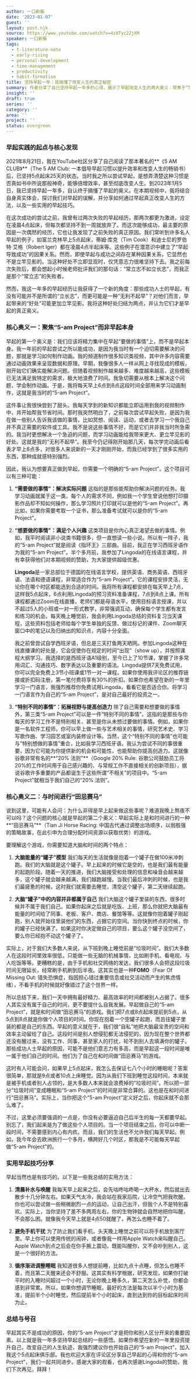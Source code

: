 ```yaml
---
author: 一口新飯
date: '2023-01-07'
guest: ''
layout: post.njk
source: https://www.youtube.com/watch?v=4zXTyc2ZjXM
speaker: 一口新飯
tags:
  - t-literature-note
  - early-rising
  - personal-development
  - time-management
  - productivity
  - habit-formation
title: 坚持早起一年：我搞懂了改变人生的真正秘密
summary: 作者分享了自己坚持早起一年多的心得，揭示了早起改变人生的两大奥义：聚焦于“5-am project”而非早起本身，以及将早起视为与时间进行的“田忌赛马”。视频还提供了实用的早起技巧和项目建议。
insight: ''
draft: true
series: ''
category: ''
area: ''
project: ''
status: evergreen
---
```

### 早起实践的起点与核心发现

2021年8月21日，我在YouTube社区分享了自己阅读了那本著名的**《5 AM CLUB》**（The 5 AM Club: 一本倡导早起习惯以提升效率和改变人生的畅销书）后，已坚持5点起床25天的状态。当时我之所以尝试早起，是想弄清楚这种习惯是否真如书中所说那般神奇，能够倍增效率，甚至彻底改变人生。到2023年1月5日，我已坚持早起一年多，自认终于搞懂了早起的奥义。在本期视频中，我将结合自身真实体会，探讨我们对早起的误解，并分享如何通过早起真正改变人生的方法，以及一些实用的早起技巧。

在这次成功的尝试之前，我曾有过两次失败的早起经历，那两次都更为激进，设定在凌晨4点起床，但每次都坚持不到一周就放弃了。而这次能够成功，最主要的原因是一次偶然的经历，它也让我发现了之前失败的真正原因。我们常听到许多名人早起的例子，如富兰克林早上5点起床，蒂姆·库克（Tim Cook）和迪士尼的罗伯特·艾格（Robert Iger）都在凌晨4点半起床等。这些例子在潜意识中建立了“早起导致成功”的因果关系。然而，即使早起与成功之间存在某种因果关系，它显然也不是立竿见影的。当这种好处不立即显现时，仅凭意志力很难坚持下去。我之前每次失败后，都会想起小时候老师批评我们的那句话：“常立志不如立长志”，而我正是那个“常立志”的失败者。

然而，我这一年多的早起经历让我获得了一个新的角度：那些成功人士的早起，有没有可能并不是所谓的“立长志”，而更可能是一种“无利不起早”？对他们而言，早起带来的“好处”可能更加立竿见影。我将这种好处归结为两点，并认为它们才是早起的真正奥义。

### 核心奥义一：聚焦“5-am Project”而非早起本身

早起的第一个奥义是：我们应该将精力集中在早起“要做的事情”上，而不是早起本身。我一年前的早起尝试之所以能成功，是因为我当时有一个迫切需要解决的问题，那就是学习如何制作动画。我的频道制作很多知识类视频，其中许多内容需要通过动画效果来呈现数据和原理。早期，我像很多人一样从网上寻找现成的模板，刚开始它们确实能解决问题。但随着视频制作越来越多、难度越来越高，这些模板已无法满足我特定的需求，极大地浪费了时间。我急切需要从根本上解决这个问题，学会制作动画。于是，我将每天早上6点到8点这段时间全部用来学习动画制作，这就是我当时的“5-am Project”。

这件事让我很快尝到了甜头。我每天学到的新知识都能立即运用到我的视频制作中，并开始帮我节省时间。那时我突然明白了，之前每次尝试早起失败，是因为我在做一些别人告诉我该做的事情，比如冥想、阅读、运动，或者去学习一个我自己并不真正需要的软件或工具。我不是说这些事情不好，而是它们并非我当时所急需的。我当时更想解决一个急迫的问题，而学习动画能给我带来更大、更立竿见影的好处。这就是我的“无利不起早”。我至今仍记得刚开始那几天，每次学完动画后看表才早上8点多，对很多人来说新的一天才刚刚开始，而我已经学到了很多实用的东西，那种成就感特别强烈。

因此，我认为想要真正做到早起，你需要一个明确的“5-am Project”。这个项目可以有三种可能：

1.  **“需要做的事情”：解决实际问题**
    这指的是那些能帮助你解决问题的任务。我学习动画就属于这一类。每个人的需求不同，例如我一个学生曾说他想打印摄影作品却不知如何操作，那么学习照片打印就可以是他的“5-am Project”。再比如，如果你需要考取一个证书，那么准备考试就可以是你的“5-am Project”。

2.  **“想要做的事情”：满足个人兴趣**
    这类项目是你内心真正渴望去做的事情。例如，我平时阅读非小说类书籍很多，但一直想读一些小说。所以有一阵子，我的“5-am Project”就是阅读《指环王》三部曲。目前，我正在学习西班牙语作为我的“5-am Project”。半个多月前，我参加了Lingoda的在线语言课程，并有幸获得他们对本期视频的赞助，为大家提供超级优惠。

    **Lingoda**是一家总部位于德国的在线语言学校，提供英语、商务英语、西班牙语、法语和德语课程，非常适合作为“5-am Project”。它的课程安排灵活，无论你在哪个时区都能选到合适的时间。我将所有课程都安排在每天早上7点，这样我5点起床，6点利用Lingoda的预习资料准备课程，7点到8点上课。所有课程都通过Zoom在线直播，老师们都是母语水平，使用目标语言授课，并以不超过5人的小班或一对一形式教学，非常强调互动，确保每个学生都有发言和练习的机会。每天晚上睡觉前，我会利用Lingoda总结的资料复习当天课程，这些资料包括老师给每个学生单独的反馈、做过标记的课件、Zoom聊天窗口中的笔记以及归纳出的知识点，内容十分全面。

    我之前曾尝试自学西班牙语，但总是三天打鱼两天晒网。参加Lingoda这种在线直播课的好处是，它会促使你在规定的时间“出现”（show up），并按照课程大纲学习。我选择的是西班牙语A1级别，至今已上了10节课，掌握了许多常用词汇、沟通技巧、数字表达以及重要的语法。Lingoda提供7天免费试用，你可以完全免费上3节小班课或1节一对一课程。如果你使用我评论区的推荐链接或折扣码注册，第一笔付费将享有30%的折扣。如果你也希望在新的一年里学习一门语言，我强烈推荐你免费试用Lingoda，看看它是否适合你。将学习一门语言作为自己的“5-am Project”，是对自己最好的投资之一。

3.  **“特别不同的事情”：拓展视野与提高创造力**
    除了自己需要和想要做的事情外，第三类“5-am Project”可以是一件“特别不同的事情”。这指的是那些与你每天的学习工作不是特别相关、甚至是你从未想过要做的事情。例如，如果你是一名软件工程师，你可以早上做一些与艺术相关的事情，研究艺术史、学习写歌作曲、学习园艺或室内装修设计等。当然，这个“特别不同的事情”也可能与“特别想做的事情”重合，比如我学习西班牙语。我认为尝试不同的事很重要，因为它可能为你提供新的机会和可能性，也能帮助你提高创造力。这就像谷歌非常有名的**“20% 法则”**（Google 20% Rule: 谷歌公司鼓励员工将20%的工作时间用于自己感兴趣的、与常规工作不直接相关的创新项目），据说谷歌许多重要的产品都诞生于这些所谓“不相关”的项目中。“5-am Project”就相当于我们自己的“20% 法则”。

### 核心奥义二：与时间进行“田忌赛马”

说到这里，可能有人会问：为什么非得是早上起来做这些事呢？难道我晚上熬夜不可以吗？这个问题的核心就是早起的第二个奥义：早起实际上是和时间进行的一种**“田忌赛马”**（Tian Ji Horse Racing: 中国古代通过调整出场顺序，以弱胜强的策略故事，在此引申为合理分配时间资源以获取优势）的游戏。

要理解这个游戏，你需要知道大脑和时间的两个特点：

1.  **大脑能量的“罐子”模型**
    我们每天的生活就像是抱着一个罐子在做100米冲刺跑。我们的大脑就是这个罐子。早上起来的时候它是空的，也是我们最有能量的起跑阶段。随着一天的推进，我们大脑接受和处理的信息和噪音会越来越多，这个罐子就会越来越满，我们越跑越慢。当我们最后冲刺的时候，也是我们最疲惫的时候，这时我们就需要去睡觉，清空这个罐子，第二天继续起跑。

2.  **大脑“罐子”中的内容并非都属于自己**
    我们大脑这个罐子里装的东西，很多时候并不属于我们自己。如果你起床之后就是吃饭、上班，那么你就把大脑最有能量的时间给了同事、老板、客户、商店、餐馆等等。这就像你抱着罐子刚起跑，别人就开始往里装他们的东西，占据它的空间。当你快到终点的时候，你的罐子已经快满了。如果这时你决定做自己的项目，要么这个罐子没空间了，要么你已经抱不动这个罐子了。

实际上，对于我们大多数人来说，从下班到晚上睡觉前是“垃圾时间”。我们大多数人在这段时间里效率很低，只能做一些无脑的机械事情，比如刷手机、看电视、与人吃饭等等。更糟糕的是，由于手机和社交网络的发达，我们很多人会把这段垃圾时间无限延长，经常刷手机刷到后半夜。这其实也是一种**FOMO**（Fear Of Missing Out: 错失恐惧症，指因担心错过重要信息或社交活动而产生的焦虑情绪），不看手机的时候就好像错过了这个世界一样。

所以总结下来，我们一天中拥有最好精力、最高效率的时间都被别人占据了。很多人其实没有属于自己的时间，更不要提什么自我发展。早起做自己的“5-am Project”，就是和时间做“田忌赛马”的游戏。我们把7点或8点起床提前到5点，从5点到8点就是你做个人项目的时间。你现在抱着一个空罐子起跑，而且往罐子里装的都是自己的东西。早起的意义就在于，我们很“自私”地把大脑最宝贵的空间和效率主动留给了自己。这段时间是别人想侵犯都无法侵犯的，因为现在整个世界都还没有醒过来，没有工作、同事，甚至家人的打扰，轮不到别人去填满你的罐子。那些成功人士早起的原因，可能不是他们意志力有多高，而是早起这一段时间是唯一属于他们自己的时间。他们为了自己在和时间做“田忌赛马”的游戏。

这时有人可能会问，如果早上5点起床，我怎么去保证七八个小时的睡眠呢？答案很简单，那就是9点或者10点上床睡觉。因为从我们下班到睡觉这段时间，本来就是被手机或者别人占领的，是大多数人本来就会浪费掉的“垃圾时间”。所以把一部分“垃圾时间”变成睡眠和“5-am Project”的时间是非常合算的。这也是在和时间进行“田忌赛马”。实际上，当你把这个“5-am Project”定义好之后，你起床就不会那么难了。

不过，这里必须要强调的一点是，你没有必要逼迫自己后半生的每一天都要早起。别忘了，我们起来是为了做这些个人项目的。当一个项目结束之后，你可以中断一段时间，不需要感到内心有内疚。而且，我们的生活也不允许我们每天早起。例如，我今年会去欧洲旅行一个多月，横跨好几个时区，那我是不可能每天早起做“5-am Project”的。

### 实用早起技巧分享

早起当然也是有技巧的。以下是一些我总结的实用方法：

1.  **清晨补水与唤醒**
    我每天早上起来之后，会先咕咚咕咚喝一大杯水，然后就出去散步十几分钟左右。如果天气太冷，我会站在我家后院，让冷空气把我吹醒。你也可以尝试做一些稍微剧烈一点的运动，让自己出汗，但我个人不是特别喜欢。实际上，当你坚持了差不多两周左右，你的生物钟就会自然地把你叫醒，不会那么困。就像我今天早上就是4点50就醒了，再怎么也睡不着了。

2.  **避免手机干扰**
    为了防止我们看手机，头天晚上睡觉之前可以将手机放到客厅里。早上你可以使用传统的闹钟，或者像我一样用Apple Watch来叫醒自己。Apple Watch到点之后会在你手腕上震动，既能叫醒你，又不会吵到别人，这是一个很好的方法。

3.  **循序渐进调整睡眠**
    我知道很多人想提前睡，比如九点十点睡，但怎么也睡不着，而且第二天醒来还会不舒服。这其实有科学根据，研究发现，如果你打破平时的入睡时间超过一个小时，无论你晚上睡多久，第二天怎么补觉，你都会感到非常累。所以，如果你想调节睡眠，最好的方法是每次以半个小时为基准，提前半个小时睡觉，然后提前半个小时起床，直到达到你的目标起床时间为止。

### 总结与号召

早起其实不是成功的原因，你的“5-am Project”才是把你和别人区分开来的重要因素。以上就是我一年多坚持早起总结的一些感悟。如果你希望在新的一年里投资提升自己，改变自己的人生轨迹，我强烈建议你也开始自己的“5-am Project”，加入我这个5点起床俱乐部。我也欢迎大家在评论区分享自己早起的心得和你的“5-am Project”，我们一起共同进步。感谢大家的观看，也再次感谢Lingoda的赞助，我们下次再见，拜拜！